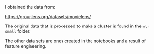 I obtained the data from: 

https://grouplens.org/datasets/movielens/

The original data that is processed to make a cluster is found in the `ml-small` folder. 

The other data sets are ones created in the notebooks and a result of feature engineering. 
